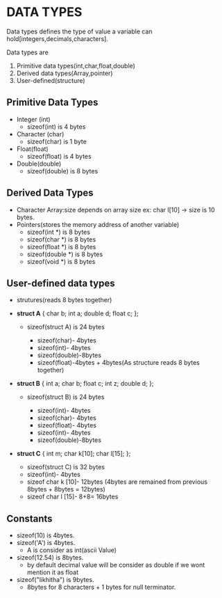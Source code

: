# DATA TYPES

Data types defines the type of value a variable can hold[integers,decimals,characters].

Data types are 
1. Primitive data types(int,char,float,double)
2. Derived data types(Array,pointer)
3. User-defined(structure)


## Primitive Data Types

+ Integer (int)
  * sizeof(int) is 4 bytes
+ Character (char)
  * sizeof(char) is 1 byte
+ Float(float)
  * sizeof(float) is 4 bytes
+ Double(double)
  * sizeof(double) is 8 bytes

## Derived Data Types

+ Character Array:size depends on array size
ex: char l[10] -> size is 10 bytes. 
+ Pointers(stores the memory address of another variable)
  * sizeof(int *) is 8 bytes
  * sizeof(char *) is 8 bytes
  * sizeof(float *) is 8 bytes
  * sizeof(double *) is 8 bytes
  * sizeof(void *) is 8 bytes 
  
## User-defined data types

+ strutures(reads 8 bytes together)

+ **struct A**
{
    char b;
    int a;
    double d;
    float c;
};
  + sizeof(struct A) is 24 bytes
  
    * sizeof(char)- 4bytes 
    * sizeof(int)- 4bytes
    * sizeof(double)-8bytes
    * sizeof(float)-4bytes + 4bytes(As structure reads 8 bytes together)
  
+ **struct B**
{
    int a;
    char b;
    float c;
    int z;
    double d;
};
  + sizeof(struct B) is 24 bytes
  
     * sizeof(int)- 4bytes
     * sizeof(char)- 4bytes
     * sizeof(float)- 4bytes
     * sizeof(int)- 4bytes
     * sizeof(double)-8bytes
     
+ **struct C**
{
    int m;
    char k[10];
    char l[15];
};
     + sizeof(struct C) is 32 bytes
     * sizeof(int)- 4bytes
     * sizeof char k [10]- 12bytes (4bytes are remained from previous 8bytes + 8bytes = 12bytes) 
     * sizeof char l [15]- 8+8= 16bytes
    

## Constants

* sizeof(10) is 4bytes.
* sizeof('A') is 4bytes.
  + A is consider as int(ascii Value)
* sizeof(12.54) is 8bytes.
  + by default decimal value will be consider as double if we wont mention it as float
* sizeof("likhitha") is 9bytes.
  + 8bytes for 8 characters +  1 bytes for null terminator.
     
